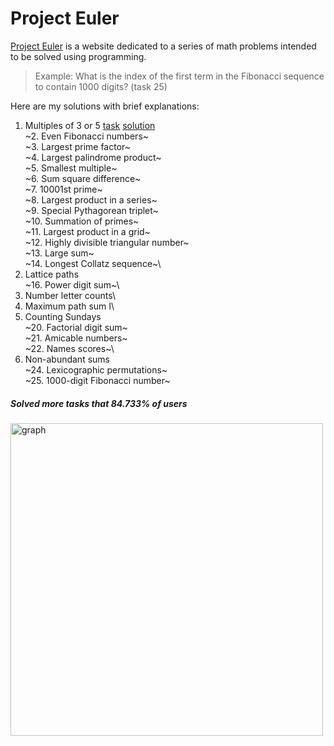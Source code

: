 # Project Euler

[Project Euler](https://projecteuler.net/archive) is a website dedicated to a series of math problems intended to be solved using programming.
>Example: What is the index of the first term in the Fibonacci sequence to contain 1000 digits? (task 25)

Here are my solutions with brief explanations:

1. Multiples of 3 or 5 [task](https://projecteuler.net/problem=1) [solution](https://github.com/alapod/project_euler/blob/main/task1.py)\
~2. Even Fibonacci numbers~\
~3. Largest prime factor~\
~4. Largest palindrome product~\
~5. Smallest multiple~\
~6. Sum square difference~\
~7. 10001st prime~\
~8.	Largest product in a series~\
~9.	Special Pythagorean triplet~\
~10.	Summation of primes~\
~11.	Largest product in a grid~\
~12.	Highly divisible triangular number~\
~13.	Large sum~\
~14.	Longest Collatz sequence~\
15.	Lattice paths\
~16.	Power digit sum~\
17.	Number letter counts\
18.	Maximum path sum I\
19.	Counting Sundays\
~20.	Factorial digit sum~\
~21.	Amicable numbers~\
~22.	Names scores~\
23.	Non-abundant sums\
~24.	Lexicographic permutations~\
~25.	1000-digit Fibonacci number~

##### Solved more tasks that 84.733% of users
<img src="https://projecteuler.net/cache/statistics_problems_graph.png" alt="graph" width="500"/>
